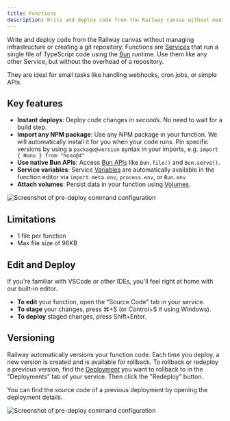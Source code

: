 ```yaml
---
title: Functions
description: Write and deploy code from the Railway canvas without managing infrastructure or creating a git repository.
---
```


Write and deploy code from the Railway canvas without managing infrastructure or creating a git repository.
Functions are [Services](/reference/services) that run a single file of TypeScript code using the [Bun](https://bun.sh/) runtime.
Use them like any other Service, but without the overhead of a repository.

They are ideal for small tasks like handling webhooks, cron jobs, or simple APIs.


## Key features

- **Instant deploys**: Deploy code changes *in seconds*. No need to wait for a build step.
- **Import any NPM package**: Use any NPM package in your function. We will automatically install it for you when your code runs. Pin specific versions by using a `package@version` syntax in your imports, e.g. `import { Hono } from "hono@4"`
- **Use native Bun APIs**: Access [Bun APIs](https://bun.sh/docs/runtime/bun-apis) like `Bun.file()` and `Bun.serve()`.
- **Service variables**: Service [Variables](/reference/variables) are automatically available in the function editor via `import.meta.env`, `process.env`, or `Bun.env`
- **Attach volumes**: Persist data in your function using [Volumes](/reference/volumes).

<Image
src="https://res.cloudinary.com/railway/image/upload/v1738958871/docs/railway-functions-2_vk0umf.png"
alt="Screenshot of pre-deploy command configuration"
layout="intrinsic"
width={589} height={366} quality={80} />

## Limitations

- 1 file per function
- Max file size of 96KB

## Edit and Deploy

If you're familiar with VSCode or other IDEs, you'll feel right at home with our built-in editor.

- **To edit** your function, open the "Source Code" tab in your service.
- **To stage** your changes, press ⌘+S (or Control+S if using Windows).
- **To deploy** staged changes, press Shift+Enter.

## Versioning

Railway automatically versions your function code. Each time you deploy, a new version is created and is available for rollback.
To rollback or redeploy a previous version, find the [Deployment](/reference/deployments) you want to rollback to in the "Deployments" tab
of your service. Then click the "Redeploy" button.

You can find the source code of a previous deployment by opening the deployment details.

<Image
src="https://res.cloudinary.com/railway/image/upload/v1738960017/docs/railway-functions-versions_jqdhal.png"
alt="Screenshot of pre-deploy command configuration"
layout="intrinsic"
width={588} height={499} quality={80} />
